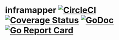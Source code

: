# inframapper [![CircleCI](https://circleci.com/gh/ThomasObenaus/inframapper.svg?style=svg)](https://circleci.com/gh/ThomasObenaus/inframapper) [![Coverage Status](https://coveralls.io/repos/github/ThomasObenaus/inframapper/badge.png?branch=master)](https://coveralls.io/github/ThomasObenaus/inframapper?branch=master) [![GoDoc](https://godoc.org/github.com/ThomasObenaus/inframapper?status.svg)](https://godoc.org/github.com/ThomasObenaus/inframapper) [![Go Report Card](https://goreportcard.com/badge/github.com/ThomasObenaus/inframapper)](https://goreportcard.com/report/github.com/ThomasObenaus/inframapper)
